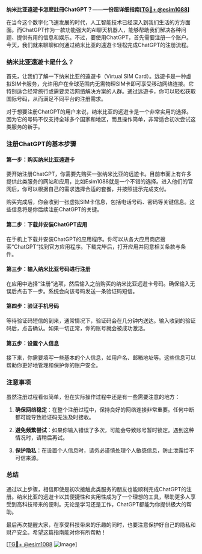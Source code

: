 **纳米比亚遠遊卡怎麽註冊ChatGPT？——一份超详细指南[[TG💪+ @esim1088](https://t.me/s/esim1088)]**

在当今这个数字化飞速发展的时代，人工智能技术已经深入到我们生活的方方面面。而ChatGPT作为一款功能强大的AI聊天机器人，能够帮助我们解决各种问题、提供有用的信息和娱乐。不过，要使用ChatGPT，首先需要注册一个账户。今天，我们就来聊聊如何通过纳米比亚的遠遊卡轻松完成ChatGPT的注册流程。

### 纳米比亚遠遊卡是什么？

首先，让我们了解一下纳米比亚的遠遊卡（Virtual SIM Card）。远遊卡是一种虚拟SIM卡服务，允许用户在全球范围内无需物理SIM卡即可享受移动网络连接。它特别适合经常旅行或需要灵活网络解决方案的人群。通过远遊卡，你可以轻松获取国际号码，从而满足不同平台的注册需求。

对于想要注册ChatGPT的用户来说，纳米比亚的远遊卡是一个非常实用的选择。因为它的号码不仅支持全球多个国家和地区，而且操作简单，非常适合初次尝试这类服务的新手。

### 注册ChatGPT的基本步骤

#### 第一步：购买纳米比亚遠遊卡

要开始注册ChatGPT，你需要先购买一张纳米比亚的远遊卡。目前市面上有许多提供此类服务的网站和应用，比如Esim1088就是一个不错的选择。进入他们的官网后，你可以根据自己的需求选择合适的套餐，并按照提示完成支付。

购买完成后，你会收到一张虚拟SIM卡信息，包括电话号码、密码等关键信息。这些信息将是你后续注册ChatGPT的关键。

#### 第二步：下载并安装ChatGPT应用

在手机上下载并安装ChatGPT的应用程序。你可以从各大应用商店搜索“ChatGPT”找到官方应用程序。下载完毕后，打开应用并同意相关条款与条件。

#### 第三步：输入纳米比亚号码进行注册

在应用中选择“注册”选项，然后输入之前购买的纳米比亚远遊卡号码。确保输入无误后点击下一步。系统会向该号码发送一条验证码短信。

#### 第四步：验证手机号码

等待验证码短信的到来，通常情况下，验证码会在几分钟内送达。输入收到的验证码后，点击确认。如果一切正常，你的账号就会被成功激活。

#### 第五步：设置个人信息

接下来，你需要填写一些基本的个人信息，如用户名、邮箱地址等。这些信息可以帮助你更好地管理和保护你的账户安全。

### 注意事项

虽然注册过程看似简单，但在实际操作过程中还是有一些需要注意的地方：

1. **确保网络稳定**：在整个注册过程中，保持良好的网络连接非常重要。任何中断都可能导致验证码无法及时接收。
   
2. **避免频繁尝试**：如果你输入错误了多次，可能会导致账号暂时锁定。遇到这种情况时，请稍后再试。

3. **保护隐私**：在设置个人信息时，请务必谨慎处理个人敏感信息，防止泄露给不可信来源。

### 总结

通过以上步骤，相信即使是初次接触此类服务的朋友也能顺利完成ChatGPT的注册。纳米比亚的远遊卡以其便捷性和实用性成为了一个理想的工具，帮助更多人享受到高科技带来的便利。无论是学习还是工作，ChatGPT都能为你提供极大的帮助。

最后再次提醒大家，在享受科技带来的乐趣的同时，也要注意保护好自己的隐私和财产安全。希望这篇指南能对你有所帮助！

[[TG💪+ @esim1088](https://t.me/s/esim1088) ![Image](https://i.postimg.cc/4NQfJmqS/Snipaste-2025-05-13-00-14-12.png)]